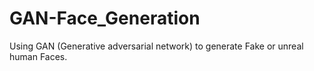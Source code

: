 # GAN-Face_Generation
Using GAN (Generative adversarial network) to generate Fake or unreal human Faces.
